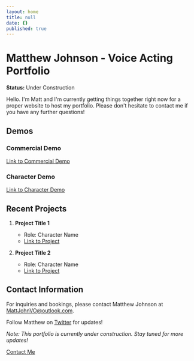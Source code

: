```yaml
---
layout: home
title: null
date: {}
published: true
---
```

# Matthew Johnson - Voice Acting Portfolio

**Status:** Under Construction

Hello. I'm Matt and I'm currently getting things together right now for a proper website to host my portfolio. Please don't hesitate to contact me if you have any further questions!
## Demos

### Commercial Demo
[Link to Commercial Demo](#)

### Character Demo
[Link to Character Demo](#)

## Recent Projects

1. **Project Title 1**
   - Role: Character Name
   - [Link to Project](#)

2. **Project Title 2**
   - Role: Character Name
   - [Link to Project](#)

## Contact Information

For inquiries and bookings, please contact Matthew Johnson at [MattJohnVO@outlook.com](mailto:MattJohnVO@outlook.com).

Follow Matthew on [Twitter](https://twitter.com/mattjohnvo) for updates!

*Note: This portfolio is currently under construction. Stay tuned for more updates!*


<a href="/contact.html" class="highlighted">Contact Me</a>
